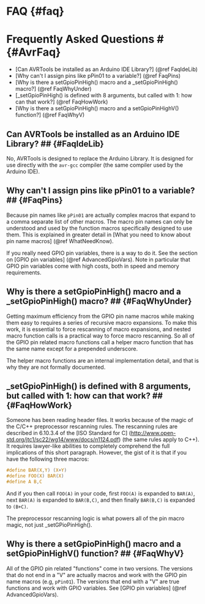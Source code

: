 FAQ                   {#faq}
=================


# Frequently Asked Questions #              {#AvrFaq}

- [Can AVRTools be installed as an Arduino IDE Library?] (@ref FaqIdeLib)
- [Why can't I assign pins like pPin01 to a variable?] (@ref FaqPins)
- [Why is there a setGpioPinHigh() macro and a _setGpioPinHigh() macro?] (@ref FaqWhyUnder)
- [_setGpioPinHigh() is defined with 8 arguments, but called with 1: how can that work?] (@ref FaqHowWork)
- [Why is there a setGpioPinHigh() macro and a setGpioPinHighV() function?] (@ref FaqWhyV)

## Can AVRTools be installed as an Arduino IDE Library? ##      {#FaqIdeLib}

No, AVRTools is designed to replace the Arduino Library.  It is designed for use directly
with the `avr-gcc` compiler (the
same compiler used by the Arduino IDE).


## Why can't I assign pins like pPin01 to a variable? ##      {#FaqPins}

Because pin names like `pPin01` are actually complex macros that expand to a
comma separate list of other macros.  The macro pin names can only be understood
and used by the function macros specifically designed to use them. This is
explained in greater detail in
[What you need to know about pin name macros] (@ref WhatNeedKnow).

If you really need GPIO pin variables, there is a way to do it.
See the section on [GPIO pin variables] (@ref AdvancedGpioVars). Note in particular
that GPIO pin variables come with high costs, both in speed and memory requirements.



## Why is there a setGpioPinHigh() macro and a _setGpioPinHigh() macro? ##          {#FaqWhyUnder}

Getting maximum efficiency from the GPIO pin name macros while making them
easy to requires a series of recursive macro expansions.  To make this work,
it is essential to force rescanning of macro expansions, and nested macro
function calls is a practical way to force macro rescanning.  So all of the
GPIO pin related macro functions call a helper macro function that has the
same name except for a prepended underscore.

The helper macro functions are an internal implementation detail, and that is
why they are not formally documented.



## _setGpioPinHigh() is defined with 8 arguments, but called with 1: how can that work? ##      {#FaqHowWork}

Someone has been reading header files.  It works because of the magic of the
C/C++ preprocessor rescanning rules.  The rescanning rules are described in
6.10.3.4 of the [ISO Standard for C]
(http://www.open-std.org/jtc1/sc22/wg14/www/docs/n1124.pdf) (the same rules
apply to C++). It requires lawyer-like abilities to completely comprehend the full
implications of this short paragraph.  However, the gist of it is that if
you have the following three macros:

~~~C
#define BAR(X,Y) (X+Y)
#define FOO(X) BAR(X)
#define A B,C
~~~

And if you then call `FOO(A)` in your code, first `FOO(A)` is expanded to `BAR(A)`, next
`BAR(A)` is expanded to `BAR(B,C)`, and then finally `BAR(B,C)` is expanded to
`(B+C)`.


The preprocessor rescanning logic is what powers all of the pin macro magic, not just
_setGPioPinHigh().




## Why is there a setGpioPinHigh() macro and a setGpioPinHighV() function? ##        {#FaqWhyV}

All of the GPIO pin related "functions" come in two versions.  The versions
that do not end in a "V" are actually macros and work with the GPIO pin
name macros (e.g, `pPin01`).  The versions that end with a "V" are true
functions and work with GPIO variables.  See
[GPIO pin variables] (@ref AdvancedGpioVars).


